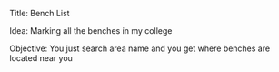 Title: Bench List

Idea: Marking all the benches in my college

Objective: You just search area name and you get where benches are located near you